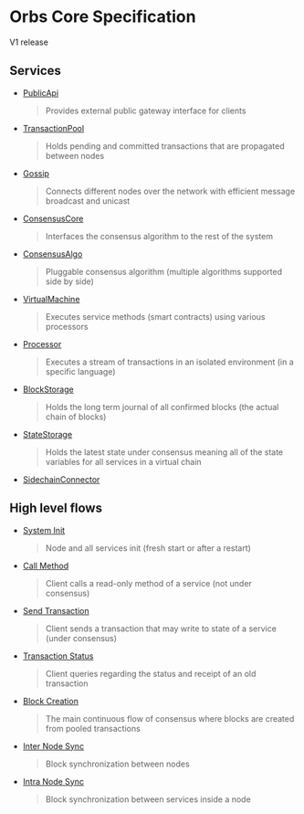 # Orbs Core Specification

V1 release

## Services

* [PublicApi](behaviors/services/public-api.md)

  > Provides external public gateway interface for clients

* [TransactionPool](behaviors/services/transaction-pool.md)

  > Holds pending and committed transactions that are propagated between nodes

* [Gossip](behaviors/services/gossip.md)

  > Connects different nodes over the network with efficient message broadcast and unicast

* [ConsensusCore](behaviors/services/consensus-core.md)

  > Interfaces the consensus algorithm to the rest of the system

* [ConsensusAlgo](behaviors/services/consensus-algo.md)

  > Pluggable consensus algorithm (multiple algorithms supported side by side)

* [VirtualMachine](behaviors/services/virtual-machine.md)

  > Executes service methods (smart contracts) using various processors

* [Processor](behaviors/services/processor.md)

  > Executes a stream of transactions in an isolated environment (in a specific language)

* [BlockStorage](behaviors/services/block-storage.md)

  > Holds the long term journal of all confirmed blocks (the actual chain of blocks)

* [StateStorage](behaviors/services/state-storage.md)

  > Holds the latest state under consensus meaning all of the state variables for all services in a virtual chain

* [SidechainConnector](behaviors/services/sidechain-connector.md)

## High level flows

* [System Init](behaviors/flows/system-init.md)

  > Node and all services init (fresh start or after a restart)

* [Call Method](behaviors/flows/call-method.md)

  > Client calls a read-only method of a service (not under consensus)

* [Send Transaction](behaviors/flows/send-transaction.md)

  > Client sends a transaction that may write to state of a service (under consensus)

* [Transaction Status](behaviors/flows/transaction-status.md)

  > Client queries regarding the status and receipt of an old transaction

* [Block Creation](behaviors/flows/block-creation.md)

  > The main continuous flow of consensus where blocks are created from pooled transactions

* [Inter Node Sync](behaviors/flows/inter-node-sync.md)

  > Block synchronization between nodes

* [Intra Node Sync](behaviors/flows/intra-node-sync.md)

  > Block synchronization between services inside a node
